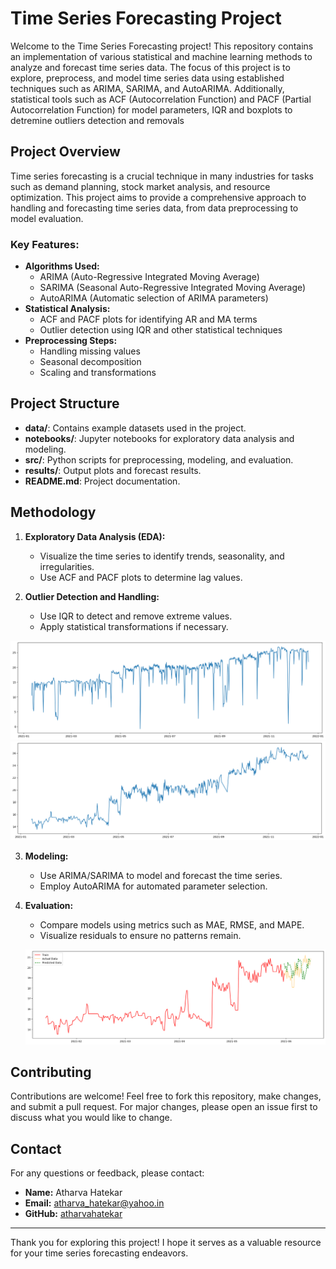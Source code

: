 # Time Series Forecasting Project

Welcome to the Time Series Forecasting project! This repository contains an implementation of various statistical and machine learning methods to analyze and forecast time series data. The focus of this project is to explore, preprocess, and model time series data using established techniques such as ARIMA, SARIMA, and AutoARIMA. Additionally, statistical tools such as ACF (Autocorrelation Function) and PACF (Partial Autocorrelation Function) for model parameters, IQR and boxplots to detremine outliers detection and removals

## Project Overview
Time series forecasting is a crucial technique in many industries for tasks such as demand planning, stock market analysis, and resource optimization.
This project aims to provide a comprehensive approach to handling and forecasting time series data, from data preprocessing to model evaluation.

### Key Features:
- **Algorithms Used:**
  - ARIMA (Auto-Regressive Integrated Moving Average)
  - SARIMA (Seasonal Auto-Regressive Integrated Moving Average)
  - AutoARIMA (Automatic selection of ARIMA parameters)
- **Statistical Analysis:**
  - ACF and PACF plots for identifying AR and MA terms
  - Outlier detection using IQR and other statistical techniques
- **Preprocessing Steps:**
  - Handling missing values
  - Seasonal decomposition
  - Scaling and transformations

## Project Structure
- **data/**: Contains example datasets used in the project.
- **notebooks/**: Jupyter notebooks for exploratory data analysis and modeling.
- **src/**: Python scripts for preprocessing, modeling, and evaluation.
- **results/**: Output plots and forecast results.
- **README.md**: Project documentation.

## Methodology
1. **Exploratory Data Analysis (EDA):**
   - Visualize the time series to identify trends, seasonality, and irregularities.
   - Use ACF and PACF plots to determine lag values.

2. **Outlier Detection and Handling:**
   - Use IQR to detect and remove extreme values.
   - Apply statistical transformations if necessary.

![Before Outlier Removal](src/withOutliers.png)
![After Outlier Removal](src/withoutOutliers.png)

3. **Modeling:**
   - Use ARIMA/SARIMA to model and forecast the time series.
   - Employ AutoARIMA for automated parameter selection.

4. **Evaluation:**
   - Compare models using metrics such as MAE, RMSE, and MAPE.
   - Visualize residuals to ensure no patterns remain.

   ![Forecasting Results](src/output.png)


## Contributing
Contributions are welcome! Feel free to fork this repository, make changes, and submit a pull request. For major changes, please open an issue first to discuss what you would like to change.

## Contact
For any questions or feedback, please contact:
- **Name:** Atharva Hatekar
- **Email:** atharva_hatekar@yahoo.in
- **GitHub:** [atharvahatekar](https://github.com/atharvahatekar)

---
Thank you for exploring this project! I hope it serves as a valuable resource for your time series forecasting endeavors.

